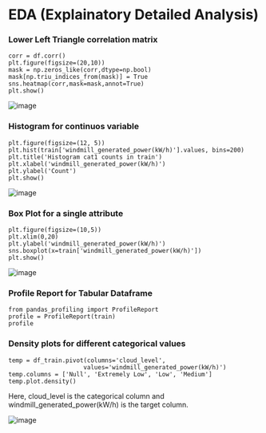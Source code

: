 # EDA (Explainatory Detailed Analysis)

### Lower Left Triangle correlation matrix
```
corr = df.corr()
plt.figure(figsize=(20,10))
mask = np.zeros_like(corr,dtype=np.bool)
mask[np.triu_indices_from(mask)] = True
sns.heatmap(corr,mask=mask,annot=True)
plt.show()
```
![image](https://user-images.githubusercontent.com/33158202/118260197-9d95c400-b4cf-11eb-9cc9-608be998e462.png)

### Histogram for continuos variable
```
plt.figure(figsize=(12, 5))
plt.hist(train['windmill_generated_power(kW/h)'].values, bins=200)
plt.title('Histogram cat1 counts in train')
plt.xlabel('windmill_generated_power(kW/h)')
plt.ylabel('Count')
plt.show()
```
![image](https://user-images.githubusercontent.com/33158202/118260349-d59d0700-b4cf-11eb-8447-e95fa8444563.png)

### Box Plot for a single attribute
```
plt.figure(figsize=(10,5))
plt.xlim(0,20)
plt.ylabel('windmill_generated_power(kW/h)')
sns.boxplot(x=train['windmill_generated_power(kW/h)'])
plt.show()
```
![image](https://user-images.githubusercontent.com/33158202/118260417-ea799a80-b4cf-11eb-9756-56811e099429.png)

### Profile Report for Tabular Dataframe
```
from pandas_profiling import ProfileReport
profile = ProfileReport(train)
profile
```

### Density plots for different categorical values
```
temp = df_train.pivot(columns='cloud_level',
                     values='windmill_generated_power(kW/h)')
temp.columns = ['Null', 'Extremely Low', 'Low', 'Medium']
temp.plot.density()
```
Here, cloud_level is the categorical column and windmill_generated_power(kW/h) is the target column.

![image](https://user-images.githubusercontent.com/33158202/118375377-e38d7d80-b5de-11eb-983d-150fe9ba148c.png)

